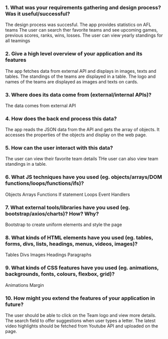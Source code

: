 ### 1. What was your requirements gathering and design process? Was it useful/successful?
The design process was succesful.
The app provides statistics on AFL teams
The user can search ther favorite teams and see upcoming games, previous scores, ranks, wins, losses.
The user can view yearly standings for all teamings
### 2. Give a high level overview of your application and its features
The app fetches data from external API and displays in images, texts and tables.
The standings of the teams are displayed in a table.
The logo and names of the teams are displayed as images and texts on cards.
### 3. Where does its data come from (external/internal APIs)?
The data comes from external API
### 4. How does the back end process this data?
The app reads the JSON data from the API and gets the array of objects.
It accesses the properties of the objects and display on the web page.
### 5. How can the user interact with this data?
The user can view their favorite team details
THe user can also view team standings in a table.
### 6. What JS techniques have you used (eg. objects/arrays/DOM functions/loops/functions/ifs)?
Objects
Arrays
Functions
If statement
Loops
Event Handlers 
### 7. What external tools/libraries have you used (eg. bootstrap/axios/charts)? How? Why?
Bootstrap to create uniform elements and style the page
### 8. What kinds of HTML elements have you used (eg. tables, forms, divs, lists, headings, menus, videos, images)?
Tables
Divs
Images
Headings
Paragraphs
### 9. What kinds of CSS features have you used (eg. animations, backgrounds, fonts, colours, flexbox, grid)?
Animations
Margin
### 10. How might you extend the features of your application in future?
The user should be able to click on the Team logo and view more details.
The search field to offer suggestions when user types a letter.
The latest video highlights should be fetched from Youtube API and uploaded on the page.
